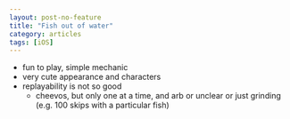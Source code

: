 ```yaml
---
layout: post-no-feature
title: "Fish out of water"
category: articles
tags: [iOS]
---
```


* fun to play, simple mechanic
* very cute appearance and characters
* replayability is not so good
  * cheevos, but only one at a time, and arb or unclear or just grinding (e.g. 100 skips with a particular fish)